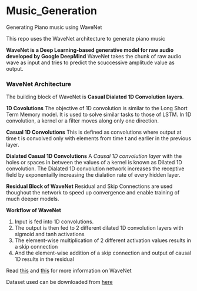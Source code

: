 # Music_Generation
Generating Piano music using WaveNet


This repo uses the WaveNet architecture to generate piano music

**WaveNet is a Deep Learning-based generative model for raw audio developed by Google DeepMind**
WaveNet takes the chunk of raw audio wave as input and tries to predict the scuccessive amplitude value as output.

### WaveNet Architecture
The building block of WaveNet is **Casual Dialated 1D Convolution layers**.

**1D Covolutions**
The objective of 1D convolution is similar to the Long Short Term Memory model. It is used to solve similar tasks to those of LSTM. In 1D convolution, a kernel or a filter moves along only one direction.

**Casual 1D Convolutions**
This is defined as convolutions where output at time t is convolved only with elements from time t and earlier in the previous layer.

**Dialated Casual 1D Convolutions**
A *Causal 1D convolution layer* with the holes or spaces in between the values of a kernel is known as Dilated 1D convolution.
The Dialated 1D convolution network increases the receptive field by exponentailly increasing the dialation rate of every hidden layer.

**Residual Block of WaveNet**
Residual and Skip Connections are used thoughout the network to speed up convergence and enable training of much deeper models.

**Workflow of WaveNet**
1. Input is fed into 1D convolutions.
1. The output is then fed to 2 different dilated 1D convolution layers with sigmoid and tanh activations
1. The element-wise multiplication of 2 different activation values results in a skip connection
1. And the element-wise addition of a skip connection and output of causal 1D results in the residual

Read [this](http://tonywangx.github.io/pdfs/wavenet.pdf) and [this](https://medium.com/@satyam.kumar.iiitv/understanding-wavenet-architecture-361cc4c2d623) for more information on WaveNet

Dataset used can be downloaded from [here](https://drive.google.com/file/d/1qnQVK17DNVkU19MgVA4Vg88zRDvwCRXw/view)

